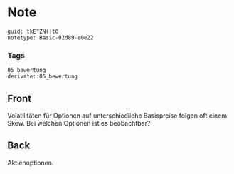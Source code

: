 # Note
```
guid: tkE^ZN(|tO
notetype: Basic-02d89-e0e22
```

### Tags
```
05_bewertung
derivate::05_bewertung
```

## Front
Volatilitäten für Optionen auf unterschiedliche Basispreise folgen oft einem Skew. Bei welchen Optionen ist es beobachtbar?

## Back
Aktienoptionen.
